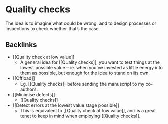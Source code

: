 # Quality checks
The idea is to imagine what could be wrong, and to design processes or inspections to check whether that’s the case.

<!-- #research What separates the two? [[High Output Management]] -->

## Backlinks
* [[Quality check at low value]]
	* A general idea for [[Quality checks]], you want to test things at the lowest possible value – ie. when you’ve invested as little energy into them as possible, but enough for the idea to stand on its own.
* [[Offload]]
	* Eg. [[Quality checks]] before sending the manuscript to my co-authors.
* [[Minimise defects]]
	* [[Quality checks]]
* [[Detect errors at the lowest value stage possible]]
	* This is equivalent to [[Quality check at low value]], and is a great tenet to keep in mind when employing [[Quality checks]].

<!-- {BearID:C34BFD98-06E4-4D7A-8D85-1091912A3ABD-20759-000015AABFC02F03} -->

